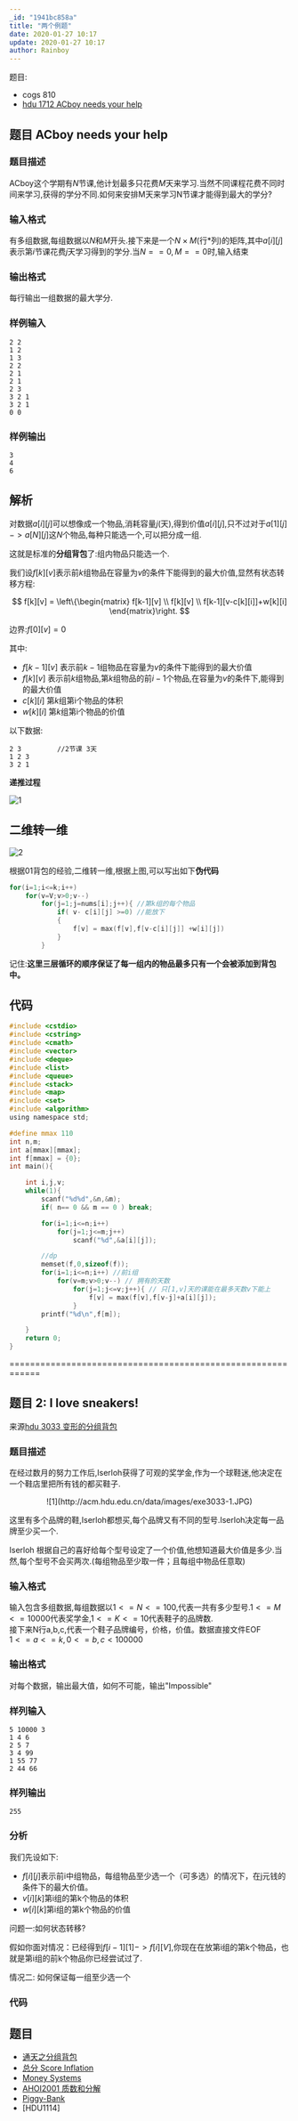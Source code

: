 ```yaml
---
_id: "1941bc858a"
title: "两个例题"
date: 2020-01-27 10:17
update: 2020-01-27 10:17
author: Rainboy
---
```



题目:

 - cogs 810
 - [hdu 1712 ACboy needs your help](https://vjudge.net/problem/HDU-1712)

## 题目 ACboy needs your help

### 题目描述

ACboy这个学期有$N$节课,他计划最多只花费$M$天来学习.当然不同课程花费不同时间来学习,获得的学分不同.如何来安排M天来学习N节课才能得到最大的学分?

### 输入格式

有多组数据,每组数据以$N$和$M$开头.接下来是一个$N \times M$(行*列)的矩阵,其中$a[i][j]$
表示第$i$节课花费$j$天学习得到的学分.当$N==0,M==0$时,输入结束


### 输出格式

每行输出一组数据的最大学分.

### 样例输入

```
2 2
1 2
1 3
2 2
2 1
2 1
2 3
3 2 1
3 2 1
0 0
```

### 样例输出

```
3
4
6
```


## 解析

对数据$a[i][j]$可以想像成一个物品,消耗容量$j$(天),得到价值$a[i][j]$,只不过对于$a[1][j] -> a[N][j]$这$N$个物品,每种只能选一个,可以把分成一组.  

这就是标准的**分组背包**了:组内物品只能选一个.

我们设$f[k][v]$表示前$k$组物品在容量为$v$的条件下能得到的最大价值,显然有状态转移方程:

$$
f[k][v] = 
\left\{\begin{matrix}
 f[k-1][v] \\ 
 f[k][v] \\
 f[k-1][v-c[k][i]]+w[k][i]
\end{matrix}\right.
$$

边界:$f[0][v] = 0$

其中:
 
 - $f[k-1][v]$ 表示前$k-1$组物品在容量为$v$的条件下能得到的最大价值
 - $f[k][v]$ 表示前$k$组物品,第$k$组物品的前$i-1$个物品,在容量为$v$的条件下,能得到的最大价值
 - $c[k][i]$ 第$k$组第i个物品的体积
 - $w[k][i]$ 第$k$组第i个物品的价值



以下数据:

```
2 3         //2节课 3天
1 2 3
3 2 1
```

**递推过程**

![1](./分组背包.png)


## 二维转一维

![2](./分组背包2.png)


根据01背包的经验,二维转一维,根据上图,可以写出如下**伪代码**

```c
for(i=1;i<=k;i++) 
    for(v=V;v>0;v--)
        for(j=1;j=nums[i];j++){ //第k组的每个物品
            if( v- c[i][j] >=0) //能放下
            {
                f[v] = max(f[v],f[v-c[i][j]] +w[i][j])
            }
        }
```
记住:**这里三层循环的顺序保证了每一组内的物品最多只有一个会被添加到背包中。**


## 代码


```c
#include <cstdio>
#include <cstring>
#include <cmath>
#include <vector>
#include <deque>
#include <list>
#include <queue>
#include <stack>
#include <map>
#include <set>
#include <algorithm>
using namespace std;

#define mmax 110
int n,m;
int a[mmax][mmax];
int f[mmax] = {0};
int main(){

    int i,j,v;
    while(1){
        scanf("%d%d",&n,&m);
        if( n== 0 && m == 0 ) break;

        for(i=1;i<=n;i++)
            for(j=1;j<=m;j++)
                scanf("%d",&a[i][j]);

        //dp
        memset(f,0,sizeof(f));
        for(i=1;i<=n;i++) //前i组
            for(v=m;v>0;v--) // 拥有的天数
                for(j=1;j<=v;j++){ // 只[1,v]天的课能在最多天数v下能上
                    f[v] = max(f[v],f[v-j]+a[i][j]);
                }
        printf("%d\n",f[m]);

    }
    return 0;
}
```

============================================================

## 题目 2: I love sneakers!

来源[hdu 3033 变形的分组背包](http://acm.hdu.edu.cn/showproblem.php?pid=3033)

### 题目描述

在经过数月的努力工作后,Iserloh获得了可观的奖学金,作为一个球鞋迷,他决定在一个鞋店里把所有钱的都买鞋子.  


<center>
![1](http://acm.hdu.edu.cn/data/images/exe3033-1.JPG)
</center>

这里有多个品牌的鞋,Iserloh都想买,每个品牌又有不同的型号.Iserloh决定每一品牌至少买一个.  

Iserloh 根据自己的喜好给每个型号设定了一个价值,他想知道最大价值是多少.当然,每个型号不会买两次.(每组物品至少取一件；且每组中物品任意取)

### 输入格式

输入包含多组数据,每组数据以$1<=N<=100$,代表一共有多少型号.$1<=M<=10000$代表奖学金,$1<=K<=10$代表鞋子的品牌数.  
接下来N行a,b,c,代表一个鞋子品牌编号，价格，价值。数据直接文件EOF  
$1<=a<=k,0<=b,c<100000$

### 输出格式

对每个数据，输出最大值，如何不可能，输出"Impossible"

### 样列输入

```
5 10000 3
1 4 6
2 5 7
3 4 99
1 55 77
2 44 66
```

### 样列输出

```
255
```

### 分析

我们先设如下:

- $f[i][j]$表示前i中组物品，每组物品至少选一个（可多选）的情况下，在j元钱的条件下的最大价值。
- $v[i][k]$第i组的第k个物品的体积
- $w[i][k]$第i组的第k个物品的价值

问题一:如何状态转移?

假如你面对情况：已经得到$f[i-1][1]->f[i][V]$,你现在在放第i组的第k个物品，也就是第i组的前k个物品你已经尝试过了.








情况二: 如何保证每一组至少选一个

### 代码



## 题目

 - [通天之分组背包](https://www.luogu.org/problemnew/show/P1757)
 - [总分 Score Inflation](https://www.luogu.org/problemnew/show/P2722)
 - [Money Systems](https://www.luogu.org/problemnew/show/P1474)
 - [ AHOI2001 质数和分解](https://www.luogu.org/problemnew/show/P2563)
 - [Piggy-Bank ](https://vjudge.net/problem/POJ-1384)
 - [HDU1114]
